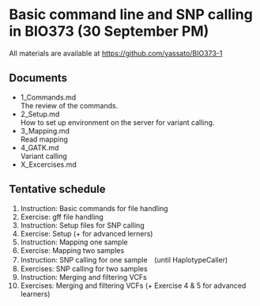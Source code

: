 # Basic command line and SNP calling in BIO373 (30 September PM)

All materials are available at <https://github.com/yassato/BIO373-1>

## Documents

- 1_Commands.md  
    The review of the commands.
- 2_Setup.md  
    How to set up environment on the server for variant calling.
- 3_Mapping.md  
    Read mapping
- 4_GATK.md  
    Variant calling
- X_Excercises.md

## Tentative schedule  

1. Instruction: Basic commands for file handling
2. Exercise: gff file handling  
3. Instruction: Setup files for SNP calling
4. Exercise: Setup (+ for advanced lerners)  
5. Instruction: Mapping one sample 
6. Exercise: Mapping two samples  
7. Instruction: SNP calling for one sample　(until HaplotypeCaller)
8. Exercises: SNP calling for two samples
9. Instruction: Merging and filtering VCFs
10. Exercises: Merging and filtering VCFs (+ Exercise 4 & 5 for advanced learners)

